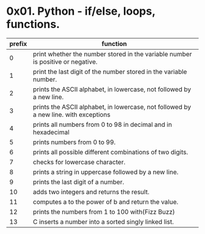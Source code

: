 <h1> 0x01. Python - if/else, loops, functions.</h1>

| prefix | function|
| ------ | -------------------------------------------------------------------------------------|
| 0      | print whether the number stored in the variable number is positive or negative.      |
| 1      | print the last digit of the number stored in the variable number.                    |
| 2      | prints the ASCII alphabet, in lowercase, not followed by a new line.                 |
| 3      | prints the ASCII alphabet, in lowercase, not followed by a new line. with exceptions |
| 4      | prints all numbers from 0 to 98 in decimal and in hexadecimal                        |
| 5      | prints numbers from 0 to 99.                                                         |
| 6      | prints all possible different combinations of two digits.                            |
| 7      | checks for lowercase character.                                                      |
| 8      | prints a string in uppercase followed by a new line.                                 |
| 9      | prints the last digit of a number.                                                   |
| 10     | adds two integers and returns the result.                                            |
| 11     | computes a to the power of b and return the value.                                   |
| 12     | prints the numbers from 1 to 100 with(Fizz Buzz)                                     |
| 13     | C inserts a number into a sorted singly linked list.                                 |
